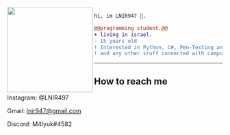 <img align="left" height="200" src="https://media.giphy.com/media/ao9DUiTKH60XS/giphy.gif"/>

```diff
hi, im LNIR947 🔮.

@@programming student.@@
+ living in israel.
- 15 years old
! Interested in Python, C#, Pen-Testing and Web-Development
! and any other sruff connected with computers.
```
------
## How to reach me
Instagram: @LNIR497

Gmail: lnir947@gmail.com

Discord: M4lyuk#4582
